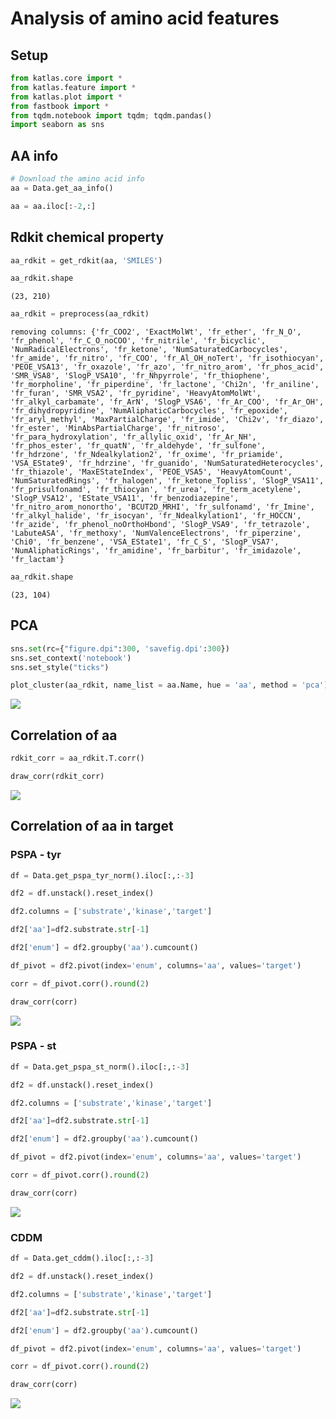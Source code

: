 # Analysis of amino acid features


<!-- WARNING: THIS FILE WAS AUTOGENERATED! DO NOT EDIT! -->

## Setup

``` python
from katlas.core import *
from katlas.feature import *
from katlas.plot import *
from fastbook import *
from tqdm.notebook import tqdm; tqdm.pandas()
import seaborn as sns
```

## AA info

``` python
# Download the amino acid info
aa = Data.get_aa_info()
```

``` python
aa = aa.iloc[:-2,:]
```

## Rdkit chemical property

``` python
aa_rdkit = get_rdkit(aa, 'SMILES')
```

``` python
aa_rdkit.shape
```

    (23, 210)

``` python
aa_rdkit = preprocess(aa_rdkit)
```

    removing columns: {'fr_COO2', 'ExactMolWt', 'fr_ether', 'fr_N_O', 'fr_phenol', 'fr_C_O_noCOO', 'fr_nitrile', 'fr_bicyclic', 'NumRadicalElectrons', 'fr_ketone', 'NumSaturatedCarbocycles', 'fr_amide', 'fr_nitro', 'fr_COO', 'fr_Al_OH_noTert', 'fr_isothiocyan', 'PEOE_VSA13', 'fr_oxazole', 'fr_azo', 'fr_nitro_arom', 'fr_phos_acid', 'SMR_VSA8', 'SlogP_VSA10', 'fr_Nhpyrrole', 'fr_thiophene', 'fr_morpholine', 'fr_piperdine', 'fr_lactone', 'Chi2n', 'fr_aniline', 'fr_furan', 'SMR_VSA2', 'fr_pyridine', 'HeavyAtomMolWt', 'fr_alkyl_carbamate', 'fr_ArN', 'SlogP_VSA6', 'fr_Ar_COO', 'fr_Ar_OH', 'fr_dihydropyridine', 'NumAliphaticCarbocycles', 'fr_epoxide', 'fr_aryl_methyl', 'MaxPartialCharge', 'fr_imide', 'Chi2v', 'fr_diazo', 'fr_ester', 'MinAbsPartialCharge', 'fr_nitroso', 'fr_para_hydroxylation', 'fr_allylic_oxid', 'fr_Ar_NH', 'fr_phos_ester', 'fr_quatN', 'fr_aldehyde', 'fr_sulfone', 'fr_hdrzone', 'fr_Ndealkylation2', 'fr_oxime', 'fr_priamide', 'VSA_EState9', 'fr_hdrzine', 'fr_guanido', 'NumSaturatedHeterocycles', 'fr_thiazole', 'MaxEStateIndex', 'PEOE_VSA5', 'HeavyAtomCount', 'NumSaturatedRings', 'fr_halogen', 'fr_ketone_Topliss', 'SlogP_VSA11', 'fr_prisulfonamd', 'fr_thiocyan', 'fr_urea', 'fr_term_acetylene', 'SlogP_VSA12', 'EState_VSA11', 'fr_benzodiazepine', 'fr_nitro_arom_nonortho', 'BCUT2D_MRHI', 'fr_sulfonamd', 'fr_Imine', 'fr_alkyl_halide', 'fr_isocyan', 'fr_Ndealkylation1', 'fr_HOCCN', 'fr_azide', 'fr_phenol_noOrthoHbond', 'SlogP_VSA9', 'fr_tetrazole', 'LabuteASA', 'fr_methoxy', 'NumValenceElectrons', 'fr_piperzine', 'Chi0', 'fr_benzene', 'VSA_EState1', 'fr_C_S', 'SlogP_VSA7', 'NumAliphaticRings', 'fr_amidine', 'fr_barbitur', 'fr_imidazole', 'fr_lactam'}

``` python
aa_rdkit.shape
```

    (23, 104)

## PCA

``` python
sns.set(rc={"figure.dpi":300, 'savefig.dpi':300})
sns.set_context('notebook')
sns.set_style("ticks")
```

``` python
plot_cluster(aa_rdkit, name_list = aa.Name, hue = 'aa', method = 'pca')
```

![](06_AA_feature_files/figure-commonmark/cell-10-output-1.png)

## Correlation of aa

``` python
rdkit_corr = aa_rdkit.T.corr()
```

``` python
draw_corr(rdkit_corr)
```

![](06_AA_feature_files/figure-commonmark/cell-12-output-1.png)

## Correlation of aa in target

### PSPA - tyr

``` python
df = Data.get_pspa_tyr_norm().iloc[:,:-3]

df2 = df.unstack().reset_index()

df2.columns = ['substrate','kinase','target']

df2['aa']=df2.substrate.str[-1]

df2['enum'] = df2.groupby('aa').cumcount()

df_pivot = df2.pivot(index='enum', columns='aa', values='target')

corr = df_pivot.corr().round(2)

draw_corr(corr)
```

![](06_AA_feature_files/figure-commonmark/cell-13-output-1.png)

### PSPA - st

``` python
df = Data.get_pspa_st_norm().iloc[:,:-3]

df2 = df.unstack().reset_index()

df2.columns = ['substrate','kinase','target']

df2['aa']=df2.substrate.str[-1]

df2['enum'] = df2.groupby('aa').cumcount()

df_pivot = df2.pivot(index='enum', columns='aa', values='target')

corr = df_pivot.corr().round(2)

draw_corr(corr)
```

![](06_AA_feature_files/figure-commonmark/cell-14-output-1.png)

### CDDM

``` python
df = Data.get_cddm().iloc[:,:-3]

df2 = df.unstack().reset_index()

df2.columns = ['substrate','kinase','target']

df2['aa']=df2.substrate.str[-1]

df2['enum'] = df2.groupby('aa').cumcount()

df_pivot = df2.pivot(index='enum', columns='aa', values='target')

corr = df_pivot.corr().round(2)

draw_corr(corr)
```

![](06_AA_feature_files/figure-commonmark/cell-15-output-1.png)
